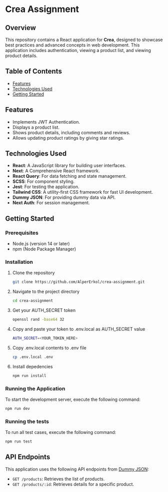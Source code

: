 # Crea Assignment

## Overview

This repository contains a React application for **Crea**, designed to showcase best practices and advanced concepts in web development. This application includes authentication, viewing a product list, and viewing product details.

## Table of Contents

- [Features](#features)
- [Technologies Used](#technologies-used)
- [Getting Started](#getting-started)

## Features

- Implements JWT Authentication.
- Displays a product list.
- Shows product details, including comments and reviews.
- Allows updating product ratings by giving star ratings.

## Technologies Used

- **React**: A JavaScript library for building user interfaces.
- **Next**: A Comprehensive React framework.
- **React Query**: For data fetching and state management.
- **SCSS**: For component styling.
- **Jest**: For testing the application.
- **Tailwind CSS**: A utility-first CSS framework for fast UI development.
- **Dummy JSON**: For providing dummy data via API.
- **Next Auth**: For session management.

## Getting Started

### Prerequisites

- Node.js (version 14 or later)
- npm (Node Package Manager)

### Installation

1. Clone the repository

   ```bash
   git clone https://github.com/AlperErkol/crea-assignment.git
   ```

2. Navigate to the project directory

   ```bash
   cd crea-assignment
   ```

3. Get your AUTH_SECRET token

   ```bash
   openssl rand -base64 32
   ```

4. Copy and paste your token to .env.local as AUTH_SECRET value

   ```bash
   AUTH_SECRET=<YOUR_TOKEN_HERE>
   ```

5. Copy .env.local contents to .env file

   ```bash
   cp .env.local .env
   ```

6. Install depedencies
   ```bash
   npm run install
   ```

### Running the Application

To start the development server, execute the following command:

```bash
npm run dev
```

### Running the tests

To run all test cases, execute the following command:

```bash
npm run test
```

## API Endpoints

This application uses the following API endpoints from [Dummy JSON](https://dummyjson.com/):

- `GET /products`: Retrieves the list of products.
- `GET /products/:id`: Retrieves details for a specific product.
